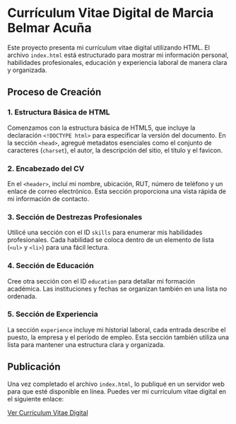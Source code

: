 # Currículum Vitae Digital de Marcia Belmar Acuña

Este proyecto presenta mi currículum vitae digital utilizando HTML. El archivo `index.html` está estructurado para mostrar mi información personal, habilidades profesionales, educación y experiencia laboral de manera clara y organizada.

## Proceso de Creación

### 1. Estructura Básica de HTML

Comenzamos con la estructura básica de HTML5, que incluye la declaración `<!DOCTYPE html>` para especificar la versión del documento. En la sección `<head>`, agregué metadatos esenciales como el conjunto de caracteres (`charset`), el autor, la descripción del sitio, el título y el favicon.

### 2. Encabezado del CV

En el `<header>`, incluí mi nombre, ubicación, RUT, número de teléfono y un enlace de correo electrónico. Esta sección proporciona una vista rápida de mi información de contacto.

### 3. Sección de Destrezas Profesionales

Utilicé una sección con el ID `skills` para enumerar mis habilidades profesionales. Cada habilidad se coloca dentro de un elemento de lista (`<ul>` y `<li>`) para una fácil lectura.

### 4. Sección de Educación

Cree otra sección con el ID `education` para detallar mi formación académica. Las instituciones y fechas se organizan también en una lista no ordenada.

### 5. Sección de Experiencia

La sección `experience` incluye mi historial laboral, cada entrada describe el puesto, la empresa y el período de empleo. Esta sección también utiliza una lista para mantener una estructura clara y organizada.

## Publicación

Una vez completado el archivo `index.html`, lo publiqué en un servidor web para que esté disponible en línea. Puedes ver mi currículum vitae digital en el siguiente enlace:

[Ver Currículum Vitae Digital](https://marciabelmar.github.io/cv-marcia)


